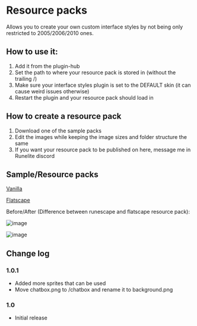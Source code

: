 # Resource packs
Allows you to create your own custom interface styles by not being only restricted to 2005/2006/2010 ones.

## How to use it:
1. Add it from the plugin-hub
2. Set the path to where your resource pack is stored in (without the trailing /)
3. Make sure your interface styles plugin is set to the DEFAULT skin (it can cause weird issues otherwise)
4. Restart the plugin and your resource pack should load in

## How to create a resource pack
1. Download one of the sample packs
2. Edit the images while keeping the image sizes and folder structure the same
3. If you want your resource pack to be published on here, message me in Runelite discord

## Sample/Resource packs
[Vanilla](https://github.com/melkypie/resource-packs/releases/download/1.0.1/vanilla_v1.0.1.zip)

[Flatscape](https://github.com/melkypie/resource-packs/releases/download/1.0.1/flatscape_v1.0.zip)

Before/After (Difference between runescape and flatscape resource pack):

![image](https://user-images.githubusercontent.com/5113962/82243998-350e1880-9949-11ea-8657-09df6fd9b356.png)

![image](https://user-images.githubusercontent.com/5113962/82243998-350e1880-9949-11ea-8657-09df6fd9b356.png)

## Change log

### 1.0.1
- Added more sprites that can be used
- Move chatbox.png to /chatbox and rename it to background.png

### 1.0
- Initial release
